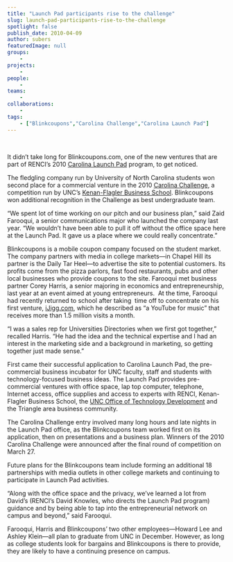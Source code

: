 ```yaml
---
title: "Launch Pad participants rise to the challenge"
slug: launch-pad-participants-rise-to-the-challenge
spotlight: false
publish_date: 2010-04-09
author: subers
featuredImage: null
groups:
    - 
projects:
    - 
people:
    - 
teams: 
    - 
collaborations:
    - 
tags:
    - ["Blinkcoupons","Carolina Challenge","Carolina Launch Pad"]
---
```

&nbsp;

It didn’t take long for Blinkcoupons.com, one of the new ventures that are part of RENCI’s 2010 <a href="http://www.carolinalaunchpad.org/" target="_blank">Carolina Launch Pad</a> program, to get noticed.  <!--more-->

The fledgling company run by University of North Carolina students won second place for a commercial venture in the 2010 <a href="http://www.carolinachallenge.org/" target="_blank">Carolina Challenge</a>, a competition run by UNC’s <a href="http://www.kenan-flagler.unc.edu/" target="_blank">Kenan-Flagler Business School</a>. Blinkcoupons won additional recognition in the Challenge as best undergraduate team.

“We spent lot of time working on our pitch and our business plan,” said Zaid Farooqui, a senior communications major who launched the company last year. “We wouldn’t have been able to pull it off without the office space here at the Launch Pad. It gave us a place where we could really concentrate.”

Blinkcoupons is a mobile coupon company focused on the student market. The company partners with media in college markets—in Chapel Hill its partner is the Daily Tar Heel—to advertise the site to potential customers. Its profits come from the pizza parlors, fast food restaurants, pubs and other local businesses who provide coupons to the site. Farooqui met business partner Corey Harris, a senior majoring in economics and entrepreneurship, last year at an event aimed at young entrepreneurs.  At the time, Farooqui had recently returned to school after taking  time off to concentrate on his first venture, <a href="http://www.ijigg.com/" target="_blank">iJigg.com</a>, which he described as “a YouTube for music” that receives more than 1.5 million visits a month.

“I was a sales rep for Universities Directories when we first got together,” recalled Harris. “He had the idea and the technical expertise and I had an interest in the marketing side and a background in marketing, so getting together just made sense.”

First came their successful application to Carolina Launch Pad, the pre-commercial business incubator for UNC faculty, staff and students with technology-focused business ideas. The Launch Pad provides pre-commercial ventures with office space, lap top computer, telephone, Internet access, office supplies and access to experts with RENCI, Kenan-Flagler Business School, the <a href="http://research.unc.edu/otd/" target="_blank">UNC Office of Technology Development</a> and the Triangle area business community.

The Carolina Challenge entry involved many long hours and late nights in the Launch Pad office, as the Blinkcoupons team worked first on its application, then on presentations and a business plan. Winners of the 2010 Carolina Challenge were announced after the final round of competition on March 27.

Future plans for the Blinkcoupons team include forming an additional 18 partnerships with media outlets in other college markets and continuing to participate in Launch Pad activities.

“Along with the office space and the privacy, we’ve learned a lot from David’s (RENCI’s David Knowles, who directs the Launch Pad program) guidance and by being able to tap into the entrepreneurial network on campus and beyond,” said Farooqui.

Farooqui, Harris and Blinkcoupons’ two other employees—Howard Lee and Ashley Klein—all plan to graduate from UNC in December. However, as long as college students look for bargains and Blinkcoupons is there to provide, they are likely to have a continuing presence on campus.
